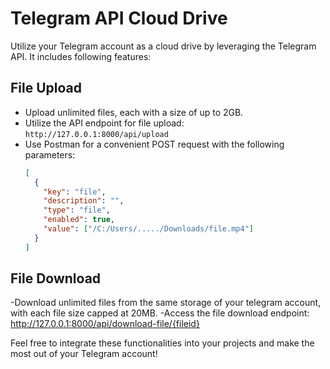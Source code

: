 # Telegram API Cloud Drive

Utilize your Telegram account as a cloud drive by leveraging the Telegram API. It includes following features:

## File Upload
- Upload unlimited files, each with a size of up to 2GB.
- Utilize the API endpoint for file upload: `http://127.0.0.1:8000/api/upload`
- Use Postman for a convenient POST request with the following parameters:
  ```json
  [
    {
      "key": "file",
      "description": "",
      "type": "file",
      "enabled": true,
      "value": ["/C:/Users/...../Downloads/file.mp4"]
    }
  ]
## File Download
-Download unlimited files from the same storage of your telegram account, with each file size capped at 20MB.
-Access the file download endpoint: http://127.0.0.1:8000/api/download-file/{fileid}

Feel free to integrate these functionalities into your projects and make the most out of your Telegram account!
